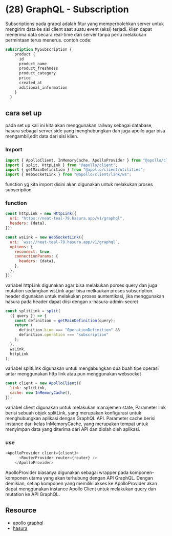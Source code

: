 # (28) GraphQL - Subscription #
Subscriptions pada grapql adalah fitur yang memperbolehkan server untuk mengirim data ke sisi client saat suatu event (aksi) terjadi. klien dapat menerima data secara real-time dari server tanpa perlu melakukan permintaan terus menerus.
contoh code:
```graphql
subscription MySubscription {
    product {
      id
      product_name
      product_freshness
      product_category
      price
      created_at
      aditional_information
    }
  }
```

## cara set up ##
pada set up kali ini kita akan menggunakan railway sebagai database, hasura sebagai server side yang menghubungkan dan juga apollo agar bisa mengambil,edit data dari sisi klien.
### Import ###
```javascript
import { ApolloClient, InMemoryCache, ApolloProvider } from "@apollo/client";
import { split, HttpLink } from "@apollo/client";
import { getMainDefinition } from "@apollo/client/utilities";
import { WebSocketLink } from "@apollo/client/link/ws";
```
function yg kita import disini akan digunakan untuk melakukan proses subscription

### function ###
```javascript
const httpLink = new HttpLink({
  uri: "https://neat-teal-79.hasura.app/v1/graphql",
  headers: {data},
});

const wsLink = new WebSocketLink({
  uri: `wss://neat-teal-79.hasura.app/v1/graphql`,
  options: {
    reconnect: true,
    connectionParams: {
      headers: {data},
    },
  },
});
```

variabel httpLink digunakan agar bisa melakukan porses query dan juga mutation sedangkan wsLink agar bisa melkaukan proses subscription.
header digunakan untuk melakukan proses auntentikasi, jika menggunakan hasura pada header dapat diisi dengan x-hasura-admin-secret

```javascript
const splitLink = split(
  ({ query }) => {
    const definition = getMainDefinition(query);
    return (
      definition.kind === "OperationDefinition" &&
      definition.operation === "subscription"
    );
  },
  wsLink,
  httpLink
);
```

variabel splitLInk digunakan untuk mengabungkan dua buah tipe operasi antar menggunakan http link atau pun menggunakan websocket

```javascript
const client = new ApolloClient({
  link: splitLink,
  cache: new InMemoryCache(),
});
```

variabel client digunakan untuk melakukan manajemen state, Parameter link berisi sebuah objek splitLink, yang merupakan konfigurasi untuk menghubungkan aplikasi dengan GraphQL API. Parameter cache berisi instance dari kelas InMemoryCache, yang merupakan tempat untuk menyimpan data yang diterima dari API dan diolah oleh aplikasi. 

### use ###
```javascript
<ApolloProvider client={client}>
      <RouterProvider router={router} />
    </ApolloProvider>
```
ApolloProvider biasanya digunakan sebagai wrapper pada komponen-komponen utama yang akan terhubung dengan API GraphQL. Dengan demikian, setiap komponen yang memiliki akses ke ApolloProvider akan dapat menggunakan instance Apollo Client untuk melakukan query dan mutation ke API GraphQL.

## Resource ##
- [apollo graphql](https://www.apollographql.com/docs/react/data/subscriptions/#1-install-required-libraries) <br>
- [hasura](https://hasura.io/docs/latest/subscriptions/postgres/index/)
